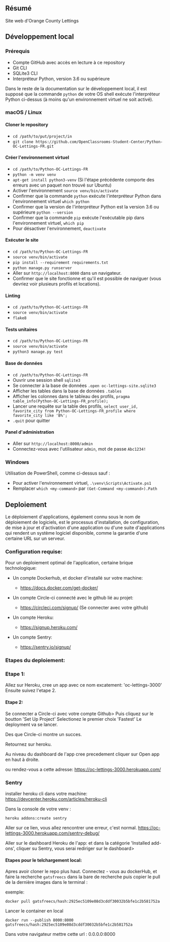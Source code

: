 ## Résumé

Site web d'Orange County Lettings

## Développement local

### Prérequis

- Compte GitHub avec accès en lecture à ce repository
- Git CLI
- SQLite3 CLI
- Interpréteur Python, version 3.6 ou supérieure

Dans le reste de la documentation sur le développement local, il est supposé que la commande `python` de votre OS shell exécute l'interpréteur Python ci-dessus (à moins qu'un environnement virtuel ne soit activé).

### macOS / Linux

#### Cloner le repository

- `cd /path/to/put/project/in`
- `git clone https://github.com/OpenClassrooms-Student-Center/Python-OC-Lettings-FR.git`

#### Créer l'environnement virtuel

- `cd /path/to/Python-OC-Lettings-FR`
- `python -m venv venv`
- `apt-get install python3-venv` (Si l'étape précédente comporte des erreurs avec un paquet non trouvé sur Ubuntu)
- Activer l'environnement `source venv/bin/activate`
- Confirmer que la commande `python` exécute l'interpréteur Python dans l'environnement virtuel
`which python`
- Confirmer que la version de l'interpréteur Python est la version 3.6 ou supérieure `python --version`
- Confirmer que la commande `pip` exécute l'exécutable pip dans l'environnement virtuel, `which pip`
- Pour désactiver l'environnement, `deactivate`

#### Exécuter le site

- `cd /path/to/Python-OC-Lettings-FR`
- `source venv/bin/activate`
- `pip install --requirement requirements.txt`
- `python manage.py runserver`
- Aller sur `http://localhost:8000` dans un navigateur.
- Confirmer que le site fonctionne et qu'il est possible de naviguer (vous devriez voir plusieurs profils et locations).

#### Linting

- `cd /path/to/Python-OC-Lettings-FR`
- `source venv/bin/activate`
- `flake8`

#### Tests unitaires

- `cd /path/to/Python-OC-Lettings-FR`
- `source venv/bin/activate`
- `python3 manage.py test`

#### Base de données

- `cd /path/to/Python-OC-Lettings-FR`
- Ouvrir une session shell `sqlite3`
- Se connecter à la base de données `.open oc-lettings-site.sqlite3`
- Afficher les tables dans la base de données `.tables`
- Afficher les colonnes dans le tableau des profils, `pragma table_info(Python-OC-Lettings-FR_profile);`
- Lancer une requête sur la table des profils, `select user_id, favorite_city from
  Python-OC-Lettings-FR_profile where favorite_city like 'B%';`
- `.quit` pour quitter

#### Panel d'administration

- Aller sur `http://localhost:8000/admin`
- Connectez-vous avec l'utilisateur `admin`, mot de passe `Abc1234!`

### Windows

Utilisation de PowerShell, comme ci-dessus sauf :

- Pour activer l'environnement virtuel, `.\venv\Scripts\Activate.ps1` 
- Remplacer `which <my-command>` par `(Get-Command <my-command>).Path`

## Deploiement
Le déploiement d'applications, également connu sous le nom de déploiement de logiciels, est le processus d'installation, de configuration, de mise à jour et d'activation d'une application ou d'une suite d'applications qui rendent un système logiciel disponible, comme la garantie d'une certaine URL sur un serveur.

### Configuration requise:
Pour un deploiement optimal de l'application, certaine brique technologique:

- Un compte Dockerhub, et docker d'installé sur votre machine:
    - https://docs.docker.com/get-docker/
  
- Un compte Circle-ci connecté avec le github lié au projet:
    - https://circleci.com/signup/    (Se connecter avec votre github)

- Un compte Heroku:
    - https://signup.heroku.com/

- Un compte Sentry:
    - https://sentry.io/signup/

### Etapes du deploiement:
### Etape 1:
Allez sur Heroku, cree un app avec ce nom excatement:
'oc-lettings-3000'
Ensuite suivez l'etape 2.
#### Etape 2:
Se connecter a Circle-ci avec votre compte Github>
Puis cliquez sur le boutton 'Set Up Project'
Selectionez le premier choix 'Fastest'
Le deployment va se lancer.

Des que Circle-ci montre un succes.

Retournez sur heroku.

Au niveau du dashboard de l'app cree precedement
cliquer sur Open app en haut à droite.

ou rendez-vous a cette adresse:
https://oc-lettings-3000.herokuapp.com/

### Sentry
installer heroku cli dans votre machine:
https://devcenter.heroku.com/articles/heroku-cli

Dans la console de votre venv :
```cython
heroku addons:create sentry
```
Aller sur ce lien, vous allez rencontrer une erreur, c'est normal.
https://oc-lettings-3000.herokuapp.com/sentry-debug/

Aller sur le dashboard Heroku de l'app:
et dans la catégorie 'Installed add-ons', cliquer su Sentry, vous serai rediriger sur le dashboard>









#### Etapes pour le telchargement local:

Apres avoir cloner le repo plus haut.
Connectez - vous au dockerHub, et faire la recherche 
``
gatsfreecs
``
dans la bare de recherche puis copier le pull de la dernière images dans le terminal :

exemple:
```cython
docker pull gatsfreecs/hash:2925ec5109e08d3cddf30032b5bfe1c2b581752a
```

Lancer le container en local
 
```cython
docker run --publish 8000:8000 gatsfreecs/hash:2925ec5109e08d3cddf30032b5bfe1c2b581752a
```
Dans votre navigateur mettre cette url : 0.0.0.0:8000





